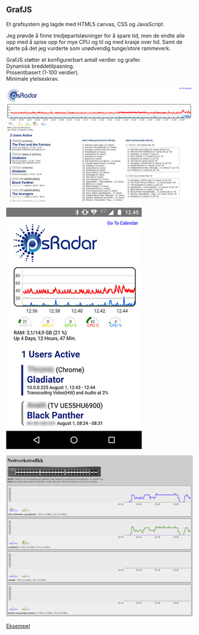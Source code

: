 ﻿## GrafJS

Et grafsystem jeg lagde med HTML5 canvas, CSS og JavaScript. 
 
Jeg prøvde å finne tredjepartsløsninger for å spare tid, men de endte alle opp med å spise opp for mye CPU og til og med krasje over tid. 
Samt de kjørte på det jeg vurderte som unødvendig tunge/store rammeverk. 
 
GrafJS støtter et konfigurerbart antall verdier og grafer.  
Dynamisk breddetilpasning.  
Prosentbasert (1-100 verdier).  
Minimale ytelseskrav. 
 
 
![Example UI](1.jpg) 
 
![Example UI](2.jpg) 
 
![Example UI](3.png) 
 
 
[Eksempel](https://djnedrelid.github.io/GrafJS/)